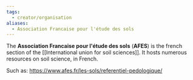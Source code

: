 ```yaml
---
tags:
  - creator/organisation
aliases:
  - Association Francaise pour l'étude des sols
---
```


The **Association Francaise pour l'étude des sols** (**AFES**) is the french section of the [[International union for soil sciences]]. It hosts numerous resources on soil science, in French.

Such as:
https://www.afes.fr/les-sols/referentiel-pedologique/